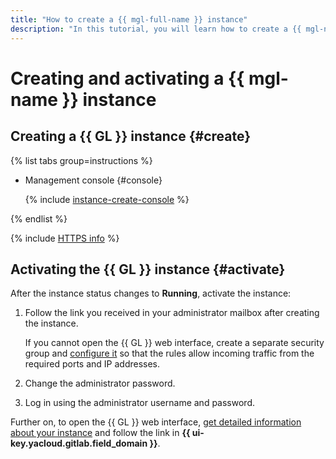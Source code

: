 ```yaml
---
title: "How to create a {{ mgl-full-name }} instance"
description: "In this tutorial, you will learn how to create a {{ mgl-name }} instance."
---
```


# Creating and activating a {{ mgl-name }} instance

## Creating a {{ GL }} instance {#create}

{% list tabs group=instructions %}

- Management console {#console}

  {% include [instance-create-console](../../../_includes/managed-gitlab/instance-create-console.md) %}

{% endlist %}

{% include [HTTPS info](../../../_includes/managed-gitlab/note-https.md) %}

## Activating the {{ GL }} instance {#activate}

After the instance status changes to **Running**, activate the instance:

1. Follow the link you received in your administrator mailbox after creating the instance.

   If you cannot open the {{ GL }} web interface, create a separate security group and [configure it](../configure-security-group.md) so that the rules allow incoming traffic from the required ports and IP addresses.

1. Change the administrator password.
1. Log in using the administrator username and password.

Further on, to open the {{ GL }} web interface, [get detailed information about your instance](instance-list.md#get) and follow the link in **{{ ui-key.yacloud.gitlab.field_domain }}**.
